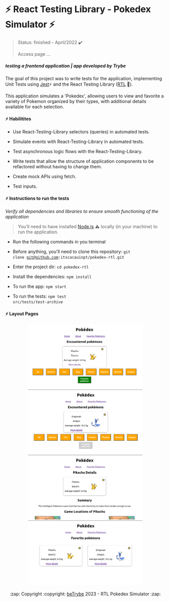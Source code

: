 # :zap: React Testing Library - Pokedex Simulator :zap:
> Status: finished - April/2022 :heavy_check_mark:
>
> Access page ...

##### _testing a frontend application | app developed by Trybe_

The goal of this project was to write tests for the application, implementing Unit Tests using <a href="https://jestjs.io"> Jest</a>:zap: and the React Testing Library (<a href="https://testing-library.com/">RTL</a> :octopus:).

This application simulates a 'Pokedex', allowing users to view and favorite a variety of Pokemon organized by their types, with additional details available for each selection.

#### :zap: Habilitites

- Use React-Testing-Library selectors (queries) in automated tests.

- Simulate events with React-Testing-Library in automated tests.

- Test asynchronous logic flows with the React-Testing-Library.

- Write tests that allow the structure of application components to be refactored without having to change them.

- Create mock APIs using fetch.

- Test inputs.

#### :zap: Instructions to run the tests

_Verify all dependencies and libraries to ensure smooth functioning of the application_

  > You'll need to have installed <a href="https://nodejs.org/en/download/">Node.js</a> :warning: locally (in your machine) to run the application.

- Run the following commands in you terminal
- Before anything, you'll need to clone this repository: <code>git clone git@github.com:itscacauinpt/pokedex-rtl.git</code>
- Enter the project dir: <code>cd pokedex-rtl</code>
- Install the dependencies: <code>npm install</code>

- To run the app: <code>npm start</code>
- To run the tests: <code>npm test src/tests/<i>test-archive</i></code>

#### :zap: Layout Pages
<div align="center">
  <img width="360px" src="https://github.com/itscacauinpt/pokedex-rtl/blob/main/assets/pokedex.png"/>
  <img width="360px" src="https://github.com/itscacauinpt/pokedex-rtl/blob/main/assets/pokedex-mainpage.png"/>
  <img width="360px" src="https://github.com/itscacauinpt/pokedex-rtl/blob/main/assets/pokedex-details.png"/>
  <img width="360px" src="https://github.com/itscacauinpt/pokedex-rtl/blob/main/assets/pokedex-fav.png"/>
</div>

<br/>

<div align="center">
  :zap: Copyright :copyright: <a href="">beTrybe<a/>  2023 - RTL Pokedex Simulator :zap:
</div>
